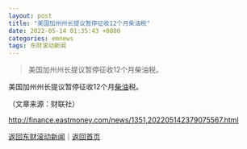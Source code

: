 ```yaml
---
layout: post
title: "美国加州州长提议暂停征收12个月柴油税"
date: 2022-05-14 01:35:43 +0800
categories: emnews
tags: 东财滚动新闻
---
```

> 美国加州州长提议暂停征收12个月柴油税。

<p>美国加州州长提议暂停征收12个月<span id="Info.3308"><a href="http://data.eastmoney.com/cjsj/oil_default.html" class="infokey">柴油</a></span>税。</p><p class="em_media">（文章来源：财联社）</p>

<http://finance.eastmoney.com/news/1351,202205142379075567.html>

[返回东财滚动新闻](//finews.withounder.com/emnews/)｜[返回首页](//finews.withounder.com/)